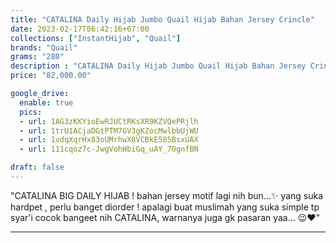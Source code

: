 ```yaml
---
title: "CATALINA Daily Hijab Jumbo Quail Hijab Bahan Jersey Crincle"
date: 2023-02-17T06:42:16+07:00
collections: ["InstantHijab", "Quail"]
brands: "Quail"
grams: "280"
description : "CATALINA Daily Hijab Jumbo Quail Hijab Bahan Jersey Crincle"
price: "82,000.00"

google_drive:
  enable: true
  pics:
  - url: 1AG3zKKYioEwRJUCtRKsXR9KZVQePRjlh
  - url: 1trU1ACjaDGtPTM7GV3gKZocMwlbbUjWU
  - url: 1vdqXqrHx83oUMrhwX8VCBkE585BsxUAX
  - url: 111cqoz7c-JwgVohHbiGq_uAY_7OgnfBN

draft: false
---
```


"CATALINA 
BIG DAILY HIJAB ! bahan jersey motif lagi nih bun...✨ 
yang suka hardpet , perlu banget diorder ! apalagi buat muslimah yang suka simple tp syar'i cocok bangeet nih CATALINA, warnanya juga gk pasaran yaa... 😉❤️"

---    
  
